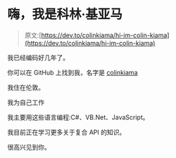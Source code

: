 # 嗨，我是科林·基亚马

> 原文:[https://dev.to/colinkiama/hi-im-colin-kiama](https://dev.to/colinkiama/hi-im-colin-kiama)

我已经编码好几年了。

你可以在 GitHub 上找到我，名字是 [colinkiama](https://github.com/colinkiama)

我住在伦敦。

我为自己工作

我主要用这些语言编程:C#、VB.Net、JavaScript。

我目前正在学习更多关于复合 API 的知识。

很高兴见到你。
